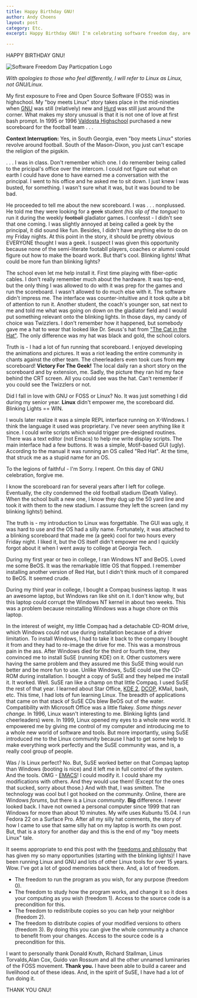 ```yaml
---
title: Happy Birthday GNU!
author: Andy Choens
layout: post
category: Etc.
excerpt: Happy Birthday GNU! I'm celebrating software freedom day, are you? To celebrate, I'll tell you my very own "boy meets Linux"story.

---
```


HAPPY BIRTHDAY GNU!

![Software Freedom Day Particpation Logo](img/2015-09-19/sfd-partificpate.png)

*With apologies to those who feel differently, I will refer to Linux
as Linux, not GNU/Linux.*

My first exposure to Free and Open Source Software (FOSS) was in
highschool. My "boy meets Linux" story takes place in the mid-nineties
when [GNU](https://en.wikipedia.org/wiki/GNU) was still (relatively)
new and [Hurd](https://en.wikipedia.org/wiki/GNU_Hurd) was still just
around the corner. What makes my story unusual is that it is not one
of love at first bash prompt. In 1995 or 1996
[Valdosta Highschool](http://vhs.gocats.org/) purchased a new
scoreboard for the football team . . .

**Context Interruption:** Yes, in South Georgia, even "boy meets
Linux" stories revolve around football. South of the Mason-Dixon, you
just can't escape the religion of the pigskin.

. . . I was in class. Don't remember which one. I do remember being
called to the pricipal's office over the intercom. I could not figure
out what on earth I could have done to have earned me a conversation
with the principal. I went to his office and he asked me to sit
down. I just knew I was busted, for something. I wasn't sure what it
was, but it was bound to be bad.

He proceeded to tell me about the new scoreboard. I was
. . . nonplussed. He told me they were looking for a ~~geek~~ student
*(his slip of the tongue)* to run it during the weekly ~~football~~
gladiator games. I confesst - I didn't see that one coming. I was
slightly annoyed at being called a geek by the principal, it did sound
like fun. Besides, I didn't have anything else to do on my Friday
nights. At this point in the story, it should be pretty obvious
EVERYONE thought I was a geek. I suspect I was given this opportunity
because none of the semi-literate footabll players, coaches or alumni
could figure out how to make the board work. But that's cool. Blinking
lights! What could be more fun than blinking lights?

The school even let me help install it. First time playing with
fiber-optic cables. I don't really remember much about the
hardware. It was top-end, but the only thing I was allowed to do with
it was prep for the games and run the scoreboard. I wasn't allowed to
do much else with it. The software didn't impress me. The interface
was counter-intuitive and it took quite a bit of attention to run
it. Another student, the coach's younger son, sat next to me and told
me what was going on down on the gladiator field and I would put
something relevant onto the blinking lights. In those days, my candy
of choice was Twizzlers. I don't remember how it happened, but
somebody gave me a hat to wear that looked like Dr. Seuss's hat from
["The Cat in the Hat"](http://www.amazon.com/The-Cat-Hat-Dr-Seuss/dp/039480001X?tag=duckduckgo-d-20). The
only difference was my hat was black and gold, the school colors.

Truth is - I had a lot of fun running that scoreboard. I enjoyed
developing the animations and pictures. It was a riot leading the
entire community in chants against the other team. The cheerleaders
even took cues from **my** scoreboard! **Victory For The Geek!** The
local daily ran a short story on the scoreboard and by extension,
me. Sadly, the picture they ran hid my face behind the CRT screen. All
you could see was the hat. Can't remember if you could see the
Twizzlers or not.

Did I fall in love with GNU or FOSS or Linux? No. It was just
something I did during my senior year. __Linux__ didn't empower me, the
scoreboard did. Blinking Lights == WIN.

I wouls later realize it was a simple REPL interface running on
X-Windows. I think the language it used was proprietary. I've never
seen anything like it since. I could write scripts which would trigger
pre-designed routines. There was a text editor (not Emacs) to help me
write display scripts. The main interface had a few buttons. It was a
simple, Motif-based GUI (ugly). According to the manual it was running
an OS called "Red Hat". At the time, that struck me as a stupid name
for an OS.

To the legions of faithful - I'm Sorry. I repent. On this day of GNU
celebration, forgive me.

I know the scoreboard ran for several years after I left for
college. Eventually, the city condemned the old football stadium
(Death Valley). When the school built a new one, I know they dug up
the 50 yard line and took it with them to the new stadium. I assume
they left the screen (and my blinking lights!) behind.

The truth is - my introduction to Linux was forgettable. The GUI was
ugly, it was hard to use and the OS had a silly name. Fortunately, it
was attached to a blinking scoreboard that made me (a geek) cool for
two hours every Friday night. I liked it, but the OS itself didn't
empower me and I quickly forgot about it when I went away to college
at Georgia Tech.

During my first year or two in college, I ran Windows NT and
BeOS. Loved me some BeOS. It was the remarkable little OS that
flopped. I remember installing another version of Red Hat, but I
didn't think much of it compared to BeOS. It seemed
crude.

During my third year in college, I bought a Compaq business laptop. It
was an awesome laptop, but Windows ran like shit on it. I don't know
why, but this laptop could corrupt the Windows NT kernel in about two
weeks. This was a problem because reinstalling Windows was a huge
chore on this laptop.

In the interest of weight, my little Compaq had a detachable CD-ROM
drive, which Windows could not use during installation because of a
driver limitation. To install Windows, I had to take it back to the
company I bought it from and they had to re-image the drive for
me. This was a monstrous pain in the ass. After Windows died for the
third or fourth time, they convinced me to install SuSE (running KDE)
on it. Other customers were having the same problem and they assured
me this SuSE thing would run better and be more fun to use. Unlike
Windows, SuSE could use the CD-ROM during installation. I bought a
copy of SuSE and they helped me install it. It worked. Well. SuSE ran
like a champ on that little Compaq. I used SuSE the rest of that
year. I learned about Star Office,
[KDE 2](https://en.wikipedia.org/wiki/K_Desktop_Environment_2),
[DCOP](https://en.wikipedia.org/wiki/DCOP), KMail, bash, etc. This
time, I had lots of fun learning Linux. The breadth of applications
that came on that stack of SuSE CDs blew BeOS out of the
water. Compatibility with Microsoft Office was a little flakey. *Some
things never change.* In 1996, Linux wasn't interesting to
me. Blinking lights (and cheerleaders) were. In 1999, Linux opened my
eyes to a whole new world. It empowered me by giving me control of my
computer and introducing me to a whole new world of software and
tools. But more importantly, using SuSE introduced me to the Linux
community because I had to get some help to make everything work
perfectly and the SuSE community was, and is, a really cool group of
people.

Was / Is Linux perfect? No. But, SuSE worked better on that Compaq
laptop than Windows (booting is nice) and it left me in full control
of the system. And the tools. OMG -
[EMACS](https://en.wikipedia.org/wiki/Emacs)! I could modify it. I
could share my modifications with others. And they would use them!
(Except for the ones that sucked, sorry about those.) And with that, I
was smitten. The technology was cool but I got hooked on the
community. Online, there are Windows *forums*, but there is a Linux
*community*. **Big** difference. I never looked back. I have not owned
a personal computer since 1999 that ran Windows for more than about 10
minutes. My wife uses Kubuntu 15.04. I run Fedora 22 on a Surface
Pro. After all my silly hat comments, the story of how I came to use
that same silly hat on my laptop is worth its own post. But, that is a
story for another day and this is the end of my "boy meets Linux"
tale.

It seems appropriate to end this post with the
[freedoms and philosphy](https://www.gnu.org/philosophy/free-sw.html)
that has given my so many opportunities (starting with the blinking
lights)! I have been running Linux and GNU and lots of other Linux
tools for over 15 years. Wow. I've got a lot of good memories back
there. And, a lot of freedom.

- The freedom to run the program as you wish, for any purpose (freedom 0).
- The freedom to study how the program works, and change it so it does
  your computing as you wish (freedom 1). Access to the source code is
  a precondition for this.
- The freedom to redistribute copies so you can help your neighbor
  (freedom 2).
- The freedom to distribute copies of your modified versions to others
  (freedom 3). By doing this you can give the whole community a chance
  to benefit from your changes. Access to the source code is a
  precondition for this.

I want to personally thank Donald Knuth, Richard Stallman, Linus
Torvalds,Alan Cox, Guido van Rossum and all the other unnamed
luminaries of the FOSS movement. **Thank you.** I have been able to
build a career and livelihood out of these ideas. And, in the spirit
of SuSE, I have had a lot of fun doing it.

THANK YOU GNU!
